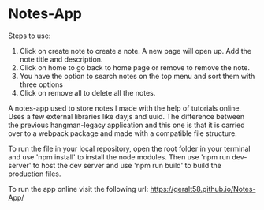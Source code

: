 # Notes-App
Steps to use:
  1. Click on create note to create a note. A new page will open up. Add the note title and description.
  2. Click on home to go back to home page or remove to remove the note.
  3. You have the option to search notes on the top menu and sort them with three options
  4. Click on remove all to delete all the notes.

A notes-app used to store notes I made with the help of tutorials online. Uses a few external libraries like dayjs and uuid. The difference between the previous hangman-legacy application and this one is that it is carried over to a webpack package and made with a compatible file structure.

To run the file in your local repository, open the root folder in your terminal and use 'npm install' to install the node modules. Then use 'npm run dev-server' to host the dev server and use 'npm run build' to build the production files.

To run the app online visit the following url: https://geralt58.github.io/Notes-App/

